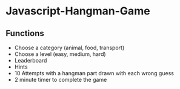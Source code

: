 # Javascript-Hangman-Game
## Functions
- Choose a category (animal, food, transport)
- Choose a level (easy, medium, hard)
- Leaderboard
- Hints
- 10 Attempts with a hangman part drawn with each wrong guess
- 2 minute timer to complete the game
